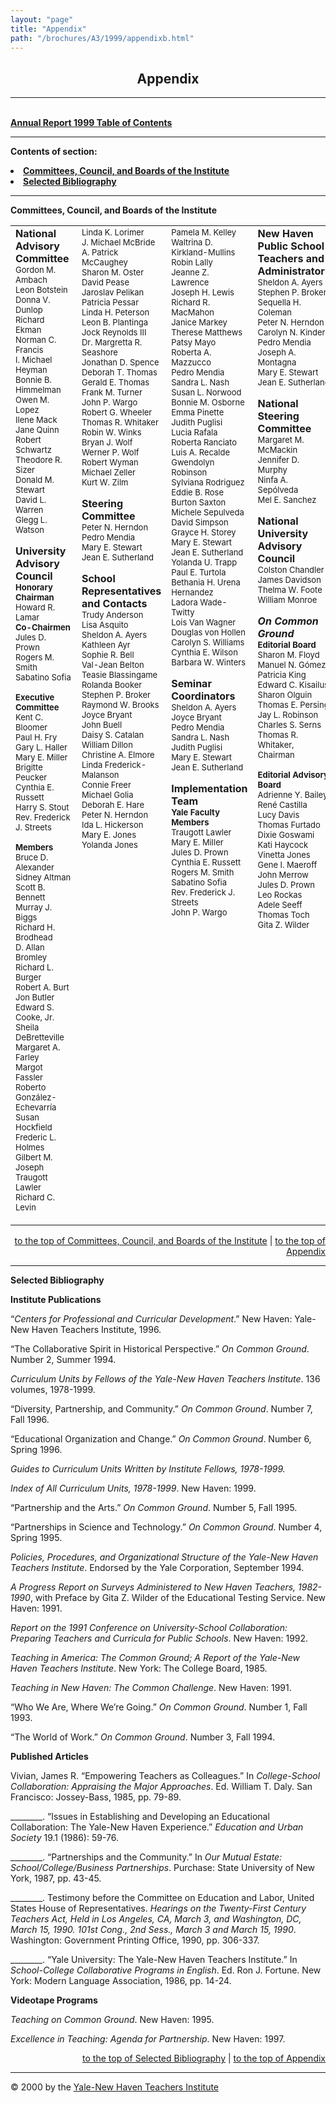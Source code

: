 ```yaml
---
layout: "page"
title: "Appendix"
path: "/brochures/A3/1999/appendixb.html"
---
```

<main>
<center><a name="t"></a><h2>Appendix</h2>
<hr/></center>
<p><br/><b><a href="/brochures/A3/1999/">Annual Report 1999 Table of Contents</a>
</b></p><hr/><b>
<p><b>Contents of section:</b>
</p><p><ul?&lt;li>
</ul?&lt;li></p><li>
<a href="#a">Committees, Council, and Boards of the Institute</a></li>
<li>
<a href="#c">Selected Bibliography</a></li>
<hr/><a name="a"></a>Committees, Council, and Boards of the Institute</b>
<center><table cellpadding="9" cellspacing="9">
<tbody><tr valign="TOP">
<td><b>National Advisory </b>
<br/><b>Committee </b>
<br/><font size="-1">Gordon M. Ambach</font>
<br/><font size="-1">Leon Botstein</font>
<br/><font size="-1">Donna V. Dunlop</font>
<br/><font size="-1">Richard Ekman</font>
<br/><font size="-1">Norman C. Francis</font>
<br/><font size="-1">I. Michael Heyman</font>
<br/><font size="-1">Bonnie B. Himmelman</font>
<br/><font size="-1">Owen M. Lopez</font>
<br/><font size="-1">Ilene Mack</font>
<br/><font size="-1">Jane Quinn</font>
<br/><font size="-1">Robert Schwartz</font>
<br/><font size="-1">Theodore R. Sizer</font>
<br/><font size="-1">Donald M. Stewart</font>
<br/><font size="-1">David L. Warren</font>
<br/><font size="-1">Glegg L. Watson</font>
<p><b>University Advisory</b>
<br/><b>Council</b>
<br/><b><font size="-1">Honorary Chairman</font></b>
<br/><font size="-1">Howard R. Lamar</font>
<br/><b><font size="-1">Co-Chairmen</font></b>
<br/><font size="-1">Jules D. Prown</font>
<br/><font size="-1">Rogers M. Smith</font>
<br/><font size="-1">Sabatino Sofia</font>
</p><p><b><font size="-1">Executive Committee</font></b>
<br/><font size="-1">Kent C. Bloomer</font>
<br/><font size="-1">Paul H. Fry</font>
<br/><font size="-1">Gary L. Haller</font>
<br/><font size="-1">Mary E. Miller</font>
<br/><font size="-1">Brigitte Peucker</font>
<br/><font size="-1">Cynthia E. Russett</font>
<br/><font size="-1">Harry S. Stout</font>
<br/><font size="-1">Rev. Frederick J. Streets</font>
</p><p><b><font size="-1">Members</font></b>
<br/><font size="-1">Bruce D. Alexander</font>
<br/><font size="-1">Sidney Altman</font>
<br/><font size="-1">Scott B. Bennett</font>
<br/><font size="-1">Murray J. Biggs</font>
<br/><font size="-1">Richard H. Brodhead</font>
<br/><font size="-1">D. Allan Bromley</font>
<br/><font size="-1">Richard L. Burger</font>
<br/><font size="-1">Robert A. Burt</font>
<br/><font size="-1">Jon Butler</font>
<br/><font size="-1">Edward S. Cooke, Jr.</font>
<br/><font size="-1">Sheila DeBretteville</font>
<br/><font size="-1">Margaret A. Farley</font>
<br/><font size="-1">Margot Fassler</font>
<br/><font size="-1">Roberto González-Echevarría</font>
<br/><font size="-1">Susan Hockfield</font>
<br/><font size="-1">Frederic L. Holmes</font>
<br/><font size="-1">Gilbert M. Joseph</font>
<br/><font size="-1">Traugott Lawler</font>
<br/><font size="-1">Richard C. Levin</font></p></td>
<td><font size="-1">Linda K. Lorimer</font>
<br/><font size="-1">J. Michael McBride</font>
<br/><font size="-1">A. Patrick McCaughey</font>
<br/><font size="-1">Sharon M. Oster</font>
<br/><font size="-1">David Pease</font>
<br/><font size="-1">Jaroslav Pelikan</font>
<br/><font size="-1">Patricia Pessar</font>
<br/><font size="-1">Linda H. Peterson</font>
<br/><font size="-1">Leon B. Plantinga</font>
<br/><font size="-1">Jock Reynolds III</font>
<br/><font size="-1">Dr. Margretta R. Seashore</font>
<br/><font size="-1">Jonathan D. Spence</font>
<br/><font size="-1">Deborah T. Thomas</font>
<br/><font size="-1">Gerald E. Thomas</font>
<br/><font size="-1">Frank M. Turner</font>
<br/><font size="-1">John P. Wargo</font>
<br/><font size="-1">Robert G. Wheeler</font>
<br/><font size="-1">Thomas R. Whitaker</font>
<br/><font size="-1">Robin W. Winks</font>
<br/><font size="-1">Bryan J. Wolf</font>
<br/><font size="-1">Werner P. Wolf</font>
<br/><font size="-1">Robert Wyman</font>
<br/><font size="-1">Michael Zeller</font>
<br/><font size="-1">Kurt W. Zilm</font>
<p><b>Steering Committee</b>
<br/><font size="-1">Peter N. Herndon</font>
<br/><font size="-1">Pedro Mendia</font>
<br/><font size="-1">Mary E. Stewart</font>
<br/><font size="-1">Jean E. Sutherland</font>
</p><p><b>School Representatives</b>
<br/><b>and Contacts</b>
<br/><font size="-1">Trudy Anderson</font>
<br/><font size="-1">Lisa Asquito</font>
<br/><font size="-1">Sheldon A. Ayers</font>
<br/><font size="-1">Kathleen Ayr</font>
<br/><font size="-1">Sophie R. Bell</font>
<br/><font size="-1">Val-Jean Belton</font>
<br/><font size="-1">Teasie Blassingame</font>
<br/><font size="-1">Rolanda Booker</font>
<br/><font size="-1">Stephen P. Broker</font>
<br/><font size="-1">Raymond W. Brooks</font>
<br/><font size="-1">Joyce Bryant</font>
<br/><font size="-1">John Buell</font>
<br/><font size="-1">Daisy S. Catalan</font>
<br/><font size="-1">William Dillon</font>
<br/><font size="-1">Christine A. Elmore</font>
<br/><font size="-1">Linda Frederick-Malanson</font>
<br/><font size="-1">Connie Freer</font>
<br/><font size="-1">Michael Golia</font>
<br/><font size="-1">Deborah E. Hare</font>
<br/><font size="-1">Peter N. Herndon</font>
<br/><font size="-1">Ida L. Hickerson</font>
<br/><font size="-1">Mary E. Jones</font>
<br/><font size="-1">Yolanda Jones</font></p></td>
<td><font size="-1">Pamela M. Kelley</font>
<br/><font size="-1">Waltrina D. Kirkland-Mullins</font>
<br/><font size="-1">Robin Lally</font>
<br/><font size="-1">Jeanne Z. Lawrence</font>
<br/><font size="-1">Joseph H. Lewis</font>
<br/><font size="-1">Richard R. MacMahon</font>
<br/><font size="-1">Janice Markey</font>
<br/><font size="-1">Therese Matthews</font>
<br/><font size="-1">Patsy Mayo</font>
<br/><font size="-1">Roberta A. Mazzucco</font>
<br/><font size="-1">Pedro Mendia</font>
<br/><font size="-1">Sandra L. Nash</font>
<br/><font size="-1">Susan L. Norwood</font>
<br/><font size="-1">Bonnie M. Osborne</font>
<br/><font size="-1">Emma Pinette</font>
<br/><font size="-1">Judith Puglisi</font>
<br/><font size="-1">Lucia Rafala</font>
<br/><font size="-1">Roberta Ranciato</font>
<br/><font size="-1">Luis A. Recalde</font>
<br/><font size="-1">Gwendolyn Robinson</font>
<br/><font size="-1">Sylviana Rodriguez</font>
<br/><font size="-1">Eddie B. Rose</font>
<br/><font size="-1">Burton Saxton</font>
<br/><font size="-1">Michele Sepulveda</font>
<br/><font size="-1">David Simpson</font>
<br/><font size="-1">Grayce H. Storey</font>
<br/><font size="-1">Mary E. Stewart</font>
<br/><font size="-1">Jean E. Sutherland</font>
<br/><font size="-1">Yolanda U. Trapp</font>
<br/><font size="-1">Paul E. Turtola</font>
<br/><font size="-1">Bethania H. Urena Hernandez</font>
<br/><font size="-1">Ladora Wade-Twitty</font>
<br/><font size="-1">Lois Van Wagner</font>
<br/><font size="-1">Douglas von Hollen</font>
<br/><font size="-1">Carolyn S. Williams</font>
<br/><font size="-1">Cynthia E. Wilson</font>
<br/><font size="-1">Barbara W. Winters</font>
<p><b>Seminar Coordinators</b>
<br/><font size="-1">Sheldon A. Ayers</font>
<br/><font size="-1">Joyce Bryant</font>
<br/><font size="-1">Pedro Mendia</font>
<br/><font size="-1">Sandra L. Nash</font>
<br/><font size="-1">Judith Puglisi</font>
<br/><font size="-1">Mary E. Stewart</font>
<br/><font size="-1">Jean E. Sutherland</font>
</p><p><b>Implementation Team</b>
<br/><b><font size="-1">Yale Faculty Members</font></b>
<br/><font size="-1">Traugott Lawler</font>
<br/><font size="-1">Mary E. Miller</font>
<br/><font size="-1">Jules D. Prown</font>
<br/><font size="-1">Cynthia E. Russett</font>
<br/><font size="-1">Rogers M. Smith</font>
<br/><font size="-1">Sabatino Sofia</font>
<br/><font size="-1">Rev. Frederick J. Streets</font>
<br/><font size="-1">John P. Wargo</font></p></td>
<td><b>New Haven Public School </b>
<br/><b>Teachers and Administrators</b>
<br/><font size="-1">Sheldon A. Ayers</font>
<br/><font size="-1">Stephen P. Broker</font>
<br/><font size="-1">Sequella H. Coleman</font>
<br/><font size="-1">Peter N. Herndon</font>
<br/><font size="-1">Carolyn N. Kinder</font>
<br/><font size="-1">Pedro Mendia</font>
<br/><font size="-1">Joseph A. Montagna</font>
<br/><font size="-1">Mary E. Stewart</font>
<br/><font size="-1">Jean E. Sutherland</font>
<p><b>National Steering Committee</b>
<br/><font size="-1">Margaret M. McMackin</font>
<br/><font size="-1">Jennifer D. Murphy</font>
<br/><font size="-1">Ninfa A. Sepólveda</font>
<br/><font size="-1">Mel E. Sanchez</font>
</p><p><b>National University Advisory </b>
<br/><b>Council</b>
<br/><font size="-1">Colston Chandler</font>
<br/><font size="-1">James Davidson</font>
<br/><font size="-1">Thelma W. Foote</font>
<br/><font size="-1">William Monroe</font>
</p><p><b><i>On Common Ground</i></b>
<br/><b><font size="-1">Editorial Board</font></b>
<br/><font size="-1">Sharon M. Floyd</font>
<br/><font size="-1">Manuel N. Gómez</font>
<br/><font size="-1">Patricia King</font>
<br/><font size="-1">Edward C. Kisailus</font>
<br/><font size="-1">Sharon Olguin</font>
<br/><font size="-1">Thomas E. Persing</font>
<br/><font size="-1">Jay L. Robinson</font>
<br/><font size="-1">Charles S. Serns</font>
<br/><font size="-1">Thomas R. Whitaker,</font>
<br/><font size="-1">Chairman</font>
</p><p><b><font size="-1">Editorial Advisory Board</font></b>
<br/><font size="-1">Adrienne Y. Bailey</font>
<br/><font size="-1">René Castilla</font>
<br/><font size="-1">Lucy Davis</font>
<br/><font size="-1">Thomas Furtado</font>
<br/><font size="-1">Dixie Goswami</font>
<br/><font size="-1">Kati Haycock</font>
<br/><font size="-1">Vinetta Jones</font>
<br/><font size="-1">Gene I. Maeroff</font>
<br/><font size="-1">John Merrow</font>
<br/><font size="-1">Jules D. Prown</font>
<br/><font size="-1">Leo Rockas</font>
<br/><font size="-1">Adele Seeff</font>
<br/><font size="-1">Thomas Toch</font>
<br/><font size="-1">Gita Z. Wilder</font></p></td>
</tr>
</tbody></table></center>
<div align="right">
<p><a href="#a">to the top of Committees, Council, and Boards of the
Institute</a> | <a href="#t">to the top of Appendix</a>
</p><hr/></div>
<p><a name="c"></a><b>Selected Bibliography</b>
</p><p><b>Institute Publications</b>
</p><p>“<i>Centers for Professional and Curricular Development</i>.” New Haven:
Yale-New Haven Teachers Institute, 1996.
</p><p>“The Collaborative Spirit in Historical Perspective.” <i>On Common Ground</i>.
Number 2, Summer 1994.
</p><p><i>Curriculum Units by Fellows of the Yale-New Haven Teachers Institute</i>.
136 volumes, 1978-1999.
</p><p>“Diversity, Partnership, and Community.” <i>On Common Ground</i>. Number
7, Fall 1996.
</p><p>“Educational Organization and Change.” <i>On Common Ground</i>. Number
6, Spring 1996.
</p><p><i>Guides to Curriculum Units Written by Institute Fellows, 1978-1999.</i>
</p><p><i>Index of All Curriculum Units, 1978-1999</i>. New Haven: 1999.
</p><p>“Partnership and the Arts.” <i>On Common Ground</i>. Number 5, Fall
1995.
</p><p>“Partnerships in Science and Technology.” <i>On Common Ground</i>. Number
4, Spring 1995.
</p><p><i>Policies, Procedures, and Organizational Structure of the Yale-New
Haven Teachers Institute</i>. Endorsed by the Yale Corporation, September
1994.
</p><p><i>A Progress Report on Surveys Administered to New Haven Teachers,
1982-1990</i>, with Preface by Gita Z. Wilder of the Educational Testing
Service. New Haven: 1991.
</p><p><i>Report on the 1991 Conference on University-School Collaboration:
Preparing Teachers and Curricula for Public Schools</i>. New Haven: 1992.
</p><p><i>Teaching in America: The Common Ground; A Report of the Yale-New
Haven Teachers Institute</i>. New York: The College Board, 1985.
</p><p><i>Teaching in New Haven: The Common Challenge</i>. New Haven: 1991.
</p><p>“Who We Are, Where We’re Going.” <i>On Common Ground</i>. Number 1,
Fall 1993.
</p><p>“The World of Work.” <i>On Common Ground</i>. Number 3, Fall 1994.
</p><p><b>Published Articles</b>
</p><p>Vivian, James R. “Empowering Teachers as Colleagues.” In
<i>College-School
Collaboration: Appraising the Major Approaches</i>. Ed. William T. Daly.
San Francisco: Jossey-Bass, 1985, pp. 79-89.
</p><p>________. “Issues in Establishing and Developing an Educational Collaboration:
The Yale-New Haven Experience.” <i>Education and Urban Society</i> 19.1
(1986): 59-76.
</p><p>________. “Partnerships and the Community.” In <i>Our Mutual Estate:
School/College/Business Partnerships</i>. Purchase: State University of
New York, 1987, pp. 43-45.
</p><p>________. Testimony before the Committee on Education and Labor, United
States House of Representatives. <i>Hearings on the Twenty-First Century
Teachers Act, Held in Los Angeles, CA, March 3, and Washington, DC, March
15, 1990. 101st Cong., 2nd Sess., March 3 and March 15, 1990</i>. Washington:
Government Printing Office, 1990, pp. 306-337.
</p><p>________. “Yale University: The Yale-New Haven Teachers Institute.”
In <i>School-College Collaborative Programs in English</i>. Ed. Ron J.
Fortune. New York: Modern Language Association, 1986, pp. 14-24.
</p><p><b>Videotape Programs</b>
</p><p><i>Teaching on Common Ground</i>. New Haven: 1995.
</p><p><i>Excellence in Teaching: Agenda for Partnership</i>. New Haven: 1997.
</p><div align="right">
<p><a href="#c">to the top of Selected Bibliography</a> | <a href="#t">to
the top of Appendix</a>
</p><hr/></div>
<p>© 2000 by the <a href="/">Yale-New Haven Teachers Institute</a>
</p></main>